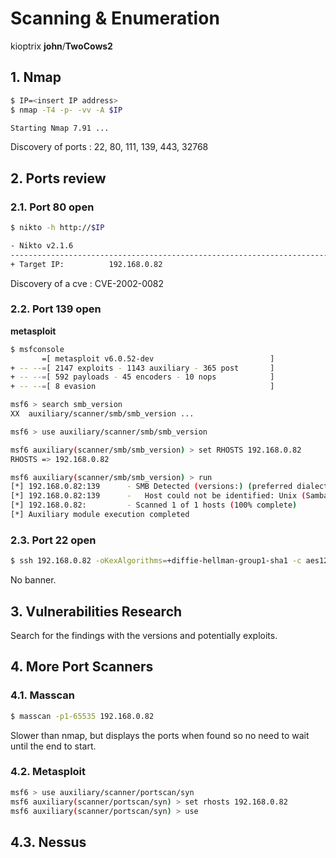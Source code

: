 # Scanning & Enumeration

kioptrix **john**/**TwoCows2**

## 1. Nmap

```sh
$ IP=<insert IP address>
$ nmap -T4 -p- -vv -A $IP

Starting Nmap 7.91 ...
```

Discovery of ports : 22, 80, 111, 139, 443, 32768  

## 2. Ports review

### 2.1. Port 80 open

```sh
$ nikto -h http://$IP

- Nikto v2.1.6
---------------------------------------------------------------------------
+ Target IP:          192.168.0.82
```

Discovery of a cve : CVE-2002-0082

### 2.2. Port 139 open

**metasploit**

```sh
$ msfconsole
       =[ metasploit v6.0.52-dev                          ]
+ -- --=[ 2147 exploits - 1143 auxiliary - 365 post       ]
+ -- --=[ 592 payloads - 45 encoders - 10 nops            ]
+ -- --=[ 8 evasion                                       ]

msf6 > search smb_version
XX  auxiliary/scanner/smb/smb_version ...

msf6 > use auxiliary/scanner/smb/smb_version

msf6 auxiliary(scanner/smb/smb_version) > set RHOSTS 192.168.0.82
RHOSTS => 192.168.0.82

msf6 auxiliary(scanner/smb/smb_version) > run
[*] 192.168.0.82:139      - SMB Detected (versions:) (preferred dialect:) (signatures:optional)
[*] 192.168.0.82:139      -   Host could not be identified: Unix (Samba 2.2.1a)
[*] 192.168.0.82:         - Scanned 1 of 1 hosts (100% complete)
[*] Auxiliary module execution completed
```

### 2.3. Port 22 open

```sh
$ ssh 192.168.0.82 -oKexAlgorithms=+diffie-hellman-group1-sha1 -c aes128-cbc
```

No banner.

## 3. Vulnerabilities Research

Search for the findings with the versions and potentially exploits.


## 4. More Port Scanners

### 4.1. Masscan

```sh
$ masscan -p1-65535 192.168.0.82
```

Slower than nmap, but displays the ports when found so no need to wait until the end to start.

### 4.2. Metasploit

```sh
msf6 > use auxiliary/scanner/portscan/syn
msf6 auxiliary(scanner/portscan/syn) > set rhosts 192.168.0.82
msf6 auxiliary(scanner/portscan/syn) > use
```

## 4.3. Nessus

